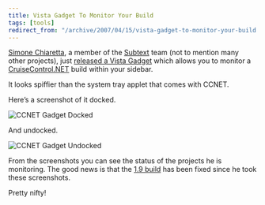 ```yaml
---
title: Vista Gadget To Monitor Your Build
tags: [tools]
redirect_from: "/archive/2007/04/15/vista-gadget-to-monitor-your-build.aspx/"
---
```


[Simone Chiaretta](http://www.codeclimber.net.nz/ "Simone"), a member of
the [Subtext](http://subtextproject.com/ "Subtext") team (not to mention
many other projects), just [released a Vista
Gadget](http://www.codeclimber.net.nz/archive/2007/04/17/Vista-Gadget-for-CruiseControl.NET---CC.NET-Monitor-for-Vista-Sidebar.aspx "Vista Sidebar Gadget")
which allows you to monitor a
[CruiseControl.NET](http://confluence.public.thoughtworks.org/display/CCNET/Welcome+to+CruiseControl.NET "CruiseControl.NET")
build within your sidebar.

It looks spiffier than the system tray applet that comes with CCNET.

Here’s a screenshot of it docked.

![CCNET Gadget
Docked](https://haacked.com/assets/images/haacked_com/WindowsLiveWriter/VistaGadgetToMonitorYourBuild_15055/ccnetgadgetdocked5.jpg)

And undocked.

![CCNET Gadget
Undocked](https://haacked.com/assets/images/haacked_com/WindowsLiveWriter/VistaGadgetToMonitorYourBuild_15055/ccnetgadgetundocked5.jpg)

From the screenshots you can see the status of the projects he is
monitoring. The good news is that the [1.9
build](http://build.subtextproject.com/ccnet/ViewFarmReport.aspx "Subtext Build Server")
has been fixed since he took these screenshots.

Pretty nifty!

